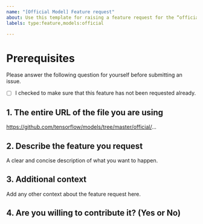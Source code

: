 ```yaml
---
name: "[Official Model] Feature request"
about: Use this template for raising a feature request for the “official” directory
labels: type:feature,models:official

---
```


# Prerequisites

Please answer the following question for yourself before submitting an issue.

- [ ] I checked to make sure that this feature has not been requested already.

## 1. The entire URL of the file you are using

https://github.com/tensorflow/models/tree/master/official/...

## 2. Describe the feature you request

A clear and concise description of what you want to happen.

## 3. Additional context

Add any other context about the feature request here.

## 4. Are you willing to contribute it? (Yes or No)
